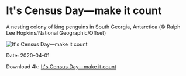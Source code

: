 # It's Census Day—make it count

A nesting colony of king penguins in South Georgia, Antarctica (© Ralph Lee Hopkins/National Geographic/Offset)

![It's Census Day—make it count](https://bing.com/th?id=OHR.CensusDay_EN-US9512023842_UHD.jpg&rf=LaDigue_UHD.jpg&pid=hp&w=1024&h=576)

Date: 2020-04-01

Download 4k: [It's Census Day—make it count](https://bing.com/th?id=OHR.CensusDay_EN-US9512023842_UHD.jpg&rf=LaDigue_UHD.jpg&pid=hp&w=3840&h=2160)

